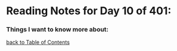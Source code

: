 # Reading Notes for Day 10 of 401:


### Things I want to know more about:

[back to Table of Contents](./README.md)
